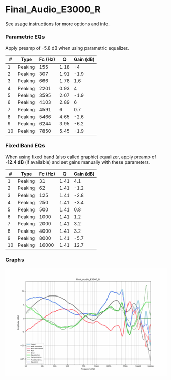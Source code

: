 # Final_Audio_E3000_R
See [usage instructions](https://github.com/jaakkopasanen/AutoEq#usage) for more options and info.

### Parametric EQs
Apply preamp of -5.8 dB when using parametric equalizer.

|   # | Type    |   Fc (Hz) |    Q |   Gain (dB) |
|-----|---------|-----------|------|-------------|
|   1 | Peaking |       155 | 1.18 |        -4   |
|   2 | Peaking |       307 | 1.91 |        -1.9 |
|   3 | Peaking |       666 | 1.78 |         1.6 |
|   4 | Peaking |      2201 | 0.93 |         4   |
|   5 | Peaking |      3595 | 2.07 |        -1.9 |
|   6 | Peaking |      4103 | 2.89 |         6   |
|   7 | Peaking |      4591 | 6    |         0.7 |
|   8 | Peaking |      5466 | 4.65 |        -2.6 |
|   9 | Peaking |      6244 | 3.95 |        -6.2 |
|  10 | Peaking |      7850 | 5.45 |        -1.9 |

### Fixed Band EQs
When using fixed band (also called graphic) equalizer, apply preamp of **-12.4 dB** (if available) and set gains manually with these parameters.

|   # | Type    |   Fc (Hz) |    Q |   Gain (dB) |
|-----|---------|-----------|------|-------------|
|   1 | Peaking |        31 | 1.41 |         4.1 |
|   2 | Peaking |        62 | 1.41 |        -1.2 |
|   3 | Peaking |       125 | 1.41 |        -2.8 |
|   4 | Peaking |       250 | 1.41 |        -3.4 |
|   5 | Peaking |       500 | 1.41 |         0.8 |
|   6 | Peaking |      1000 | 1.41 |         1.2 |
|   7 | Peaking |      2000 | 1.41 |         3.2 |
|   8 | Peaking |      4000 | 1.41 |         3.2 |
|   9 | Peaking |      8000 | 1.41 |        -5.7 |
|  10 | Peaking |     16000 | 1.41 |        12.7 |

### Graphs
![](./Final_Audio_E3000_R.png)
